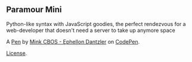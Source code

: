Paramour Mini
-------------
Python-like syntax with JavaScript goodies, the perfect rendezvous for a web-developer that doesn't need a server to take up anymore space

A [Pen](https://codepen.io/Ephellon/pen/yJAqrR) by [Mink CBOS - Ephellon Dantzler](http://codepen.io/Ephellon) on [CodePen](http://codepen.io/).

[License](https://codepen.io/Ephellon/pen/yJAqrR/license).